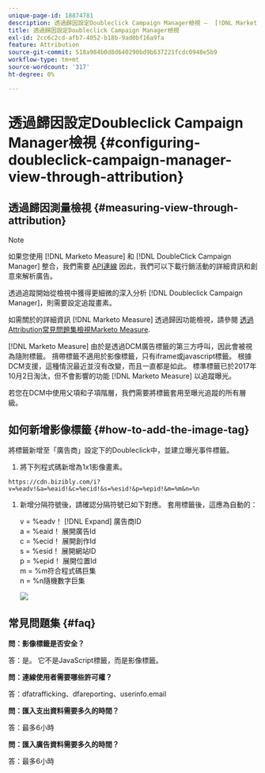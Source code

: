 ```yaml
---
unique-page-id: 18874781
description: 透過歸因設定Doubleclick Campaign Manager檢視 —  [!DNL Marketo Measure]
title: 透過歸因設定Doubleclick Campaign Manager檢視
exl-id: 2cc6c2cd-afb7-4052-b18b-9ad0bf16a9fa
feature: Attribution
source-git-commit: 518a984b0d8d640290bd9b637221fcdc0948e5b9
workflow-type: tm+mt
source-wordcount: '317'
ht-degree: 0%

---
```


# 透過歸因設定Doubleclick Campaign Manager檢視 {#configuring-doubleclick-campaign-manager-view-through-attribution}

## 透過歸因測量檢視 {#measuring-view-through-attribution}

>[!NOTE]
>
>如果您使用 [!DNL Marketo Measure] 和 [!DNL DoubleClick Campaign Manager] 整合，我們需要 [API連線](/help/api-connections/utilizing-marketo-measures-api-connections/integrated-ad-platforms.md#how-to-connect-ad-platforms) 因此，我們可以下載行銷活動的詳細資訊和創意來解析廣告。

透過追蹤開始從檢視中獲得更細微的深入分析 [!DNL Doubleclick Campaign Manager]，則需要設定追蹤畫素。

如需關於的詳細資訊 [!DNL Marketo Measure] 透過歸因功能檢視，請參閱 [透過Attribution常見問題集檢視Marketo Measure](/help/advanced-marketo-measure-features/view-through-attribution/marketo-measure-view-through-attribution-faq.md).

[!DNL Marketo Measure] 由於是透過DCM廣告標籤的第三方呼叫，因此會被視為隨附標籤。 揹帶標籤不適用於影像標籤，只有iframe或javascript標籤。 根據DCM支援，這種情況最近並沒有改變，而且一直都是如此。 標準標籤已於2017年10月2日淘汰，但不會影響的功能 [!DNL Marketo Measure] 以追蹤曝光。

若您在DCM中使用父項和子項階層，我們需要將標籤套用至曝光追蹤的所有層級。

## 如何新增影像標籤 {#how-to-add-the-image-tag}

將標籤新增至「廣告商」設定下的Doubleclick中，並建立曝光事件標籤。

1. 將下列程式碼新增為1x1影像畫素。

`https://cdn.bizibly.com/i?v=%eadv!&a=%eaid!&c=%ecid!&s=%esid!&p=%epid!&m=%m&n=%n`

1. 新增分隔符號後，請確認分隔符號已如下對應。 套用標籤後，這應為自動的：

   v = %eadv！ [!DNL Expand] 廣告商ID\
   a = %eaid！ 展開廣告Id\
   c = %ecid！ 展開創作Id\
   s = %esid！ 展開網站ID\
   p = %epid！ 展開位置Id\
   m = %m符合程式碼巨集\
   n = %n隨機數字巨集

   ![](assets/1.png)

## 常見問題集 {#faq}

**問：影像標籤是否安全？**

答：是。 它不是JavaScript標籤，而是影像標籤。

**問：連線使用者需要哪些許可權？**

答：dfatrafficking、dfareporting、userinfo.email

**問：匯入支出資料需要多久的時間？**

答：最多6小時

**問：匯入廣告資料需要多久的時間？**

答：最多6小時
